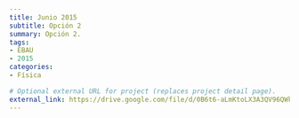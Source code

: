 ```yaml
---
title: Junio 2015
subtitle: Opción 2
summary: Opción 2.
tags:
- EBAU
- 2015
categories:
- Física

# Optional external URL for project (replaces project detail page).
external_link: https://drive.google.com/file/d/0B6t6-aLmKtoLX3A3QV96QWk3OFk/view
---
```

